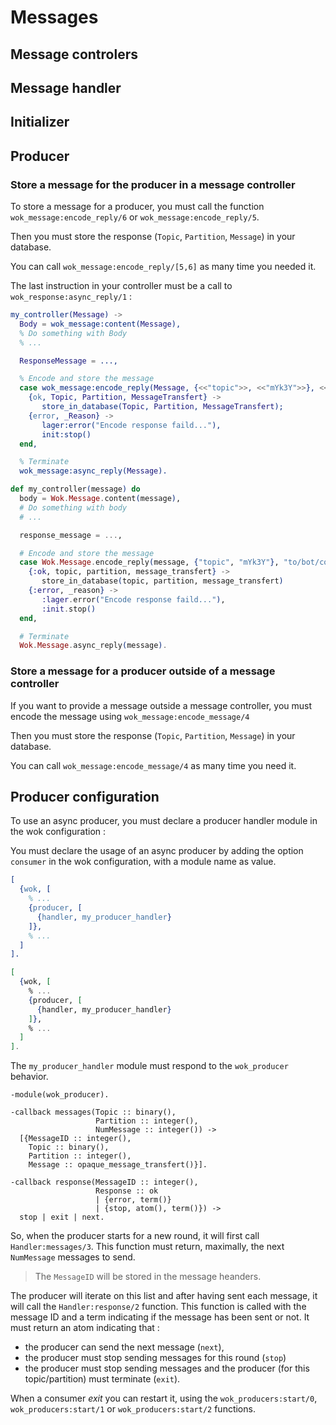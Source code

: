# Messages

## Message controlers

## Message handler

## Initializer

## Producer

### Store a message for the producer in a message controller

To store a message for a producer, you must call the function `wok_message:encode_reply/6` or `wok_message:encode_reply/5`.

Then you must store the response (`Topic`, `Partition`, `Message`) in your database.

You can call `wok_message:encode_reply/[5,6]` as many time you needed it.

The last instruction in your controller must be a call to `wok_response:async_reply/1` :

```erlang
my_controller(Message) ->
  Body = wok_message:content(Message),
  % Do something with Body
  % ...

  ResponseMessage = ...,

  % Encode and store the message
  case wok_message:encode_reply(Message, {<<"topic">>, <<"mYk3Y">>}, <<"to/bot/controller">>, ResponseMessage) of
    {ok, Topic, Partition, MessageTransfert} ->
       store_in_database(Topic, Partition, MessageTransfert);
    {error, _Reason} ->
       lager:error("Encode response faild..."),
       init:stop()
  end,

  % Terminate
  wok_message:async_reply(Message).
```

```elixir
def my_controller(message) do
  body = Wok.Message.content(message),
  # Do something with body
  # ...

  response_message = ...,

  # Encode and store the message
  case Wok.Message.encode_reply(message, {"topic", "mYk3Y"}, "to/bot/controller", response_message) do
    {:ok, topic, partition, message_transfert} ->
       store_in_database(topic, partition, message_transfert)
    {:error, _reason} ->
       :lager.error("Encode response faild..."),
       :init.stop()
  end,

  # Terminate
  Wok.Message.async_reply(message).
```

### Store a message for a producer outside of a message controller

If you want to provide a message outside a message controller, you must encode the message using `wok_message:encode_message/4` 

Then you must store the response (`Topic`, `Partition`, `Message`) in your database.

You can call `wok_message:encode_message/4` as many time you need it.

## Producer configuration

To use an async producer, you must declare a producer handler module in the wok configuration :

You must declare the usage of an async producer by adding the option `consumer` in the wok configuration, with a module name as value.

```erlang
[
  {wok, [
    % ...
    {producer, [
      {handler, my_producer_handler}
    ]},
    % ...
  ]
].
```

```elixir
[
  {wok, [
    % ...
    {producer, [
      {handler, my_producer_handler}
    ]},
    % ...
  ]
].
```

The `my_producer_handler` module must respond to the `wok_producer` behavior.

```
-module(wok_producer).

-callback messages(Topic :: binary(),
                   Partition :: integer(),
                   NumMessage :: integer()) ->
  [{MessageID :: integer(),
    Topic :: binary(),
    Partition :: integer(),
    Message :: opaque_message_transfert()}].

-callback response(MessageID :: integer(), 
                   Response :: ok 
                   | {error, term()}
                   | {stop, atom(), term()}) ->
  stop | exit | next.
```

So, when the producer starts for a new round, it will first call `Handler:messages/3`. This function must return, maximally, the next `NumMessage` messages to send.

> The `MessageID` will be stored in the message heanders.

The producer will iterate on this list and after having sent each message, it will call the `Handler:response/2` function. This function is called with the message ID and a term indicating if the message has been sent or not. It must return an atom indicating that :

* the producer can send the next message (`next`),
* the producer must stop sending messages for this round (`stop`)
* the producer must stop sending messages and the producer (for this topic/partition) must terminate (`exit`).

When a consumer _exit_ you can restart it, using the `wok_producers:start/0`, `wok_producers:start/1` or `wok_producers:start/2` functions.

